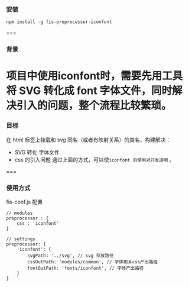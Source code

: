 ### 安装
```
npm install -g fis-preprocessor-iconfont
```

=== 
### 背景
项目中使用iconfont时，需要先用工具将 SVG 转化成 font 字体文件，同时解决引入的问题，整个流程比较繁琐。
=== 
### 目标
在 html 标签上挂载和 svg 同名（或者有映射关系）的类名，构建解决：
+ SVG 转化 字体文件
+ css 的引入问题
通过上面的方式，可以使`iconfont 的使用对开发透明` 。

===
### 使用方式
fis-conf.js 配置
```
// modules
preprocessor : {
    css : 'iconfont'
}

// settings
preprocessor: {
    'iconfont': {
        svgPath: '../svg', // svg 存放路径
        cssOutPath: 'modules/common', // 字体相关css产出路径
        fontOutPath: 'fonts/iconfont', // 字体产出路径
    }
}
```

